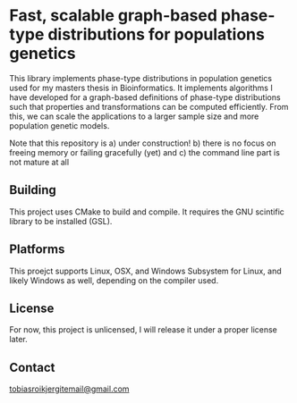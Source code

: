 # Fast, scalable graph-based phase-type distributions for populations genetics
This library implements phase-type distributions in population genetics used for my masters thesis in Bioinformatics. It implements algorithms I have developed for a graph-based definitions of phase-type distributions such that properties and transformations can be computed efficiently. From this, we can scale the applications to a larger sample size and more population genetic models.

Note that this repository is a) under construction! b) there is no focus on freeing memory or failing gracefully (yet) and c) the command line part is not mature at all

## Building
This project uses CMake to build and compile. It requires the GNU scintific library to be installed (GSL).

## Platforms
This proejct supports Linux, OSX, and Windows Subsystem for Linux, and likely Windows as well, depending on the compiler used.

## License
For now, this project is unlicensed, I will release it under a proper license later.

## Contact
tobiasroikjergitemail@gmail.com
